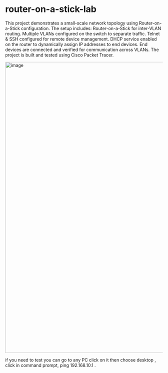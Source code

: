 # router-on-a-stick-lab
This project demonstrates a small-scale network topology using Router-on-a-Stick configuration.
The setup includes:
Router-on-a-Stick for inter-VLAN routing.
Multiple VLANs configured on the switch to separate traffic.
Telnet & SSH configured for remote device management.
DHCP service enabled on the router to dynamically assign IP addresses to end devices.
End devices are connected and verified for communication across VLANs.
The project is built and tested using Cisco Packet Tracer.


<img width="1066" height="931" alt="image" src="https://github.com/user-attachments/assets/4c5ab5d8-2ff8-4397-b9ae-ade4b2bc053a" />


if you need to test you can go to any PC click on it then choose desktop , click in command prompt, ping 192.168.10.1 . 
